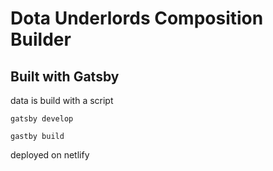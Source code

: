 # Dota Underlords Composition Builder

## Built with Gatsby

data is build with a script

`gatsby develop`

`gastby build`

deployed on netlify
